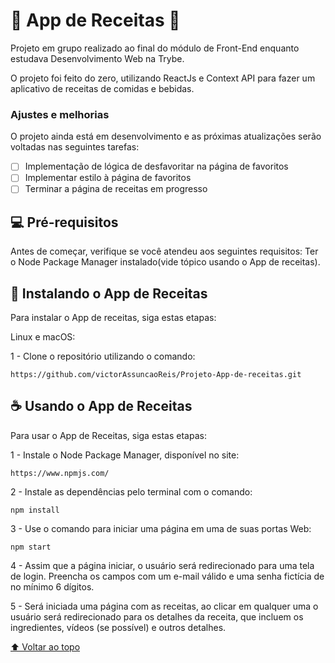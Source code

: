 
# :hamburger: App de Receitas :hamburger:

Projeto em grupo realizado ao final do módulo de Front-End enquanto estudava Desenvolvimento Web na Trybe.

O projeto foi feito do zero, utilizando ReactJs e Context API para fazer um aplicativo de receitas de comidas e bebidas.

### Ajustes e melhorias

O projeto ainda está em desenvolvimento e as próximas atualizações serão voltadas nas seguintes tarefas:

- [ ] Implementação de lógica de desfavoritar na página de favoritos
- [ ] Implementar estilo à página de favoritos
- [ ] Terminar a página de receitas em progresso

## 💻 Pré-requisitos

Antes de começar, verifique se você atendeu aos seguintes requisitos:
Ter o Node Package Manager instalado(vide tópico usando o App de receitas).

## 🚀 Instalando o App de Receitas

Para instalar o App de receitas, siga estas etapas:

Linux e macOS:

1 - Clone o repositório utilizando o comando:
```
https://github.com/victorAssuncaoReis/Projeto-App-de-receitas.git
```
## ☕ Usando o App de Receitas

Para usar o App de Receitas, siga estas etapas:

1 - Instale o Node Package Manager, disponível no site:

```
https://www.npmjs.com/
```
2 - Instale as dependências pelo terminal com o comando:

```
npm install
```
3 - Use o comando para iniciar uma página em uma de suas portas Web:

```
npm start
```

4 - Assim que a página iniciar, o usuário será redirecionado para uma tela de login. Preencha os campos com um e-mail válido e uma senha fictícia de no mínimo 6 dígitos.

5 - Será iniciada uma página com as receitas, ao clicar em qualquer uma o usuário será redirecionado para os detalhes da receita, que incluem os ingredientes, vídeos (se possível) e outros detalhes.

[⬆ Voltar ao topo](#nome-do-projeto)<br>
